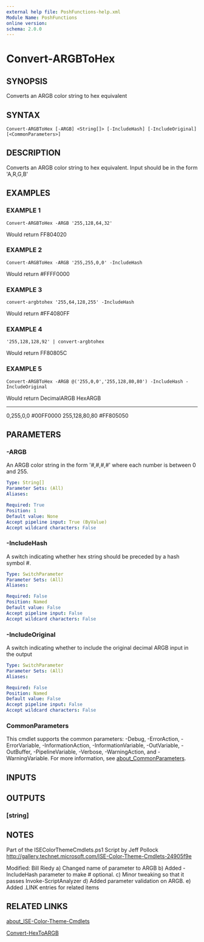 ```yaml
---
external help file: PoshFunctions-help.xml
Module Name: PoshFunctions
online version:
schema: 2.0.0
---
```


# Convert-ARGBToHex

## SYNOPSIS
Converts an ARGB color string to hex equivalent

## SYNTAX

```
Convert-ARGBToHex [-ARGB] <String[]> [-IncludeHash] [-IncludeOriginal] [<CommonParameters>]
```

## DESCRIPTION
Converts an ARGB color string to hex equivalent.
Input should be in the form 'A,R,G,B'

## EXAMPLES

### EXAMPLE 1
```
Convert-ARGBToHex -ARGB '255,128,64,32'
```

Would return
FF804020

### EXAMPLE 2
```
Convert-ARGBToHex -ARGB '255,255,0,0' -IncludeHash
```

Would return
#FFFF0000

### EXAMPLE 3
```
convert-argbtohex '255,64,128,255' -IncludeHash
```

Would return
#FF4080FF

### EXAMPLE 4
```
'255,128,128,92' | convert-argbtohex
```

Would return
FF80805C

### EXAMPLE 5
```
Convert-ARGBToHex -ARGB @('255,0,0','255,128,80,80') -IncludeHash -IncludeOriginal
```

Would return
DecimalARGB   HexARGB
-----------   -------
0,255,0,0     #00FF0000
255,128,80,80 #FF805050

## PARAMETERS

### -ARGB
An ARGB color string in the form '#,#,#,#' where each number is between 0 and 255.

```yaml
Type: String[]
Parameter Sets: (All)
Aliases:

Required: True
Position: 1
Default value: None
Accept pipeline input: True (ByValue)
Accept wildcard characters: False
```

### -IncludeHash
A switch indicating whether hex string should be preceded by a hash symbol #.

```yaml
Type: SwitchParameter
Parameter Sets: (All)
Aliases:

Required: False
Position: Named
Default value: False
Accept pipeline input: False
Accept wildcard characters: False
```

### -IncludeOriginal
A switch indicating whether to include the original decimal ARGB input in the output

```yaml
Type: SwitchParameter
Parameter Sets: (All)
Aliases:

Required: False
Position: Named
Default value: False
Accept pipeline input: False
Accept wildcard characters: False
```

### CommonParameters
This cmdlet supports the common parameters: -Debug, -ErrorAction, -ErrorVariable, -InformationAction, -InformationVariable, -OutVariable, -OutBuffer, -PipelineVariable, -Verbose, -WarningAction, and -WarningVariable. For more information, see [about_CommonParameters](http://go.microsoft.com/fwlink/?LinkID=113216).

## INPUTS

## OUTPUTS

### [string]
## NOTES
Part of the ISEColorThemeCmdlets.ps1 Script by Jeff Pollock
http://gallery.technet.microsoft.com/ISE-Color-Theme-Cmdlets-24905f9e

Modified:     Bill Riedy
a) Changed name of parameter to ARGB
b) Added -IncludeHash parameter to make # optional.
c) Minor tweaking so that it passes Invoke-ScriptAnalyzer
d) Added parameter validation on ARGB.
e) Added .LINK entries for related items

## RELATED LINKS

[about_ISE-Color-Theme-Cmdlets]()

[Convert-HexToARGB]()

